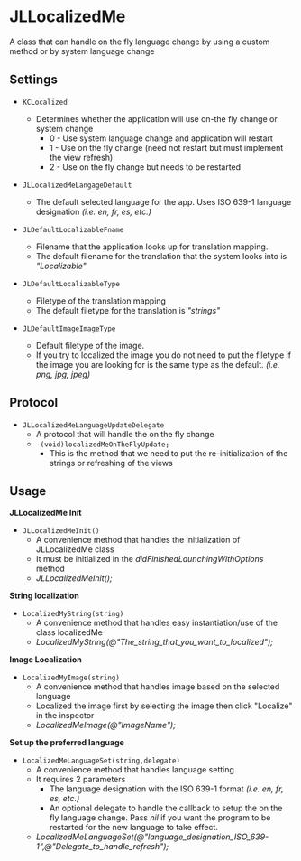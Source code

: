 JLLocalizedMe
=============

A class that can handle on the fly language change by using a custom method or by system language change



Settings
--------

* ``KCLocalized``
    * Determines whether the application will use on-the fly change or system change
       *  0 - Use system language change and application will restart
       *  1 - Use on the fly change (need not restart but must implement the view refresh)
       *  2 - Use on the fly change but needs to be restarted
  

* ``JLLocalizedMeLangageDefault``
  * The default selected language for the app. Uses ISO 639-1 language designation _(i.e. en, fr, es, etc.)_
   

 
* ``JLDefaultLocalizableFname``
    * Filename that the application looks up for translation mapping.
    * The default filename for the translation that the system looks into is _"Localizable"_

* ``JLDefaultLocalizableType``
    * Filetype of the translation mapping 
    *  The default filetype for the translation is _"strings"_

* ``JLDefaultImageImageType``
    * Default filetype of the image.
    * If you try to localized the image you do not need to put the filetype if the image you are looking for is the same type as the default. _(i.e. png, jpg, jpeg)_
    
Protocol
--------

* ``JLLocalizedMeLanguageUpdateDelegate``
   * A protocol that will handle the on the fly change
   * ``-(void)localizedMeOnTheFlyUpdate;``
      * This is the method that we need to put the re-initialization of the strings or refreshing of the views



Usage
-----

<b>JLLocalizedMe Init</b>
  * ``JLLocalizedMeInit()``
    * A convenience method that handles the initialization of JLLocalizedMe class
    * It must be initialized in the _didFinishedLaunchingWithOptions_ method
    * *JLLocalizedMeInit();*

<b>String localization</b>

  * ``LocalizedMyString(string)``
    * A convenience method that handles easy instantiation/use of the class localizedMe
    * *LocalizedMyString(@"The\_string\_that\_you\_want\_to\_localized");*
    
<b>Image Localization</b>

 * ``LocalizedMyImage(string)``
   *  A convenience method that handles image based on the selected language
   *  Localized the image first by selecting the image then click "Localize" in the inspector
   * *LocalizedMeImage(@"ImageName");*
   

<b>Set up the preferred language</b>
 * ``LocalizedMeLanguageSet(string,delegate)``
   * A convenience method that handles language setting
   * It requires 2 parameters
      * The language designation with the ISO 639-1 format _(i.e. en, fr, es, etc.)_
      * An optional delegate to handle the callback to setup the on the fly language change. Pass _nil_ if you want the program to be restarted for the new language to take effect. 
   * *LocalizedMeLanguageSet(@"language_designation_ISO_639-1",@"Delegate_to_handle_refresh");*
   

        
    
